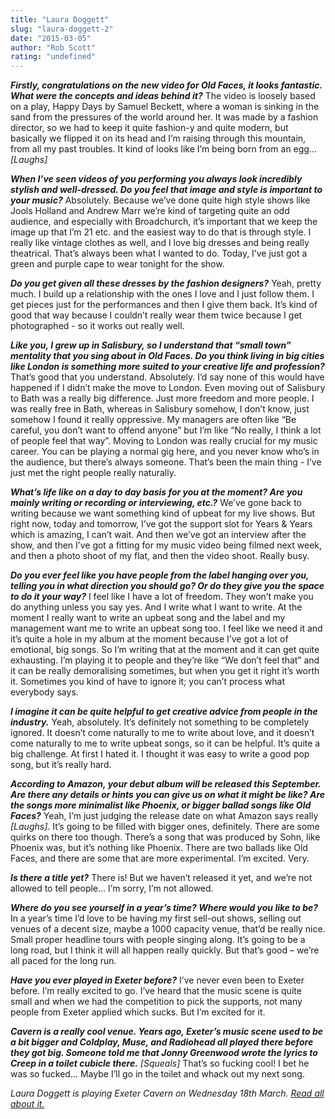 ```yaml
---
title: "Laura Doggett"
slug: "laura-doggett-2"
date: "2015-03-05"
author: "Rob Scott"
rating: "undefined"
---
```


**_Firstly, congratulations on the new video for Old Faces, it looks fantastic. What were the concepts and ideas behind it?_** The video is loosely based on a play, Happy Days by Samuel Beckett, where a woman is sinking in the sand from the pressures of the world around her. It was made by a fashion director, so we had to keep it quite fashion-y and quite modern, but basically we flipped it on its head and I’m raising through this mountain, from all my past troubles. It kind of looks like I’m being born from an egg…  _\[Laughs\]_

**_When I’ve seen videos of you performing you always look incredibly stylish and well-dressed. Do you feel that image and style is important to your music?_** Absolutely. Because we’ve done quite high style shows like Jools Holland and Andrew Marr we’re kind of targeting quite an odd audience, and especially with Broadchurch, it’s important that we keep the image up that I’m 21 etc. and the easiest way to do that is through style. I really like vintage clothes as well, and I love big dresses and being really theatrical. That’s always been what I wanted to do. Today, I’ve just got a green and purple cape to wear tonight for the show.

**_Do you get given all these dresses by the fashion designers?_** Yeah, pretty much. I build up a relationship with the ones I love and I just follow them. I get pieces just for the performances and then I give them back. It’s kind of good that way because I couldn’t really wear them twice because I get photographed - so it works out really well.

**_Like you, I grew up in Salisbury, so I understand that “small town” mentality that you sing about in Old Faces. Do you think living in big cities like London is something more suited to your creative life and profession?_** That’s good that you understand. Absolutely. I’d say none of this would have happened if I didn’t make the move to London. Even moving out of Salisbury to Bath was a really big difference. Just more freedom and more people. I was really free in Bath, whereas in Salisbury somehow, I don’t know, just somehow I found it really oppressive. My managers are often like “Be careful, you don’t want to offend anyone” but I’m like “No really, I think a lot of people feel that way”. Moving to London was really crucial for my music career. You can be playing a normal gig here, and you never know who’s in the audience, but there’s always someone. That’s been the main thing - I’ve just met the right people really naturally.

**_What’s life like on a day to day basis for you at the moment? Are you mainly writing or recording or interviewing, etc.?_** We’ve gone back to writing because we want something kind of upbeat for my live shows. But right now, today and tomorrow, I’ve got the support slot for Years & Years which is amazing, I can’t wait. And then we’ve got an interview after the show, and then I’ve got a fitting for my music video being filmed next week, and then a photo shoot of my flat, and then the video shoot. Really busy.

**_Do you ever feel like you have people from the label hanging over you, telling you in what direction you should go? Or do they give you the space to do it your way?_** I feel like I have a lot of freedom. They won’t make you do anything unless you say yes. And I write what I want to write. At the moment I really want to write an upbeat song and the label and my management want me to write an upbeat song too. I feel like we need it and it’s quite a hole in my album at the moment because I’ve got a lot of emotional, big songs. So I’m writing that at the moment and it can get quite exhausting. I’m playing it to people and they’re like “We don’t feel that” and it can be really demoralising sometimes, but when you get it right it’s worth it. Sometimes you kind of have to ignore it; you can’t process what everybody says.

**_I imagine it can be quite helpful to get creative advice from people in the industry._** Yeah, absolutely. It’s definitely not something to be completely ignored. It doesn’t come naturally to me to write about love, and it doesn’t come naturally to me to write upbeat songs, so it can be helpful. It’s quite a big challenge. At first I hated it. I thought it was easy to write a good pop song, but it’s really hard.

**_According to Amazon, your debut album will be released this September. Are there any details or hints you can give us on what it might be like? Are the songs more minimalist like Phoenix, or bigger ballad songs like Old Faces?_** Yeah, I’m just judging the release date on what Amazon says really _\[Laughs\]_. It’s going to be filled with bigger ones, definitely. There are some quirks on there too though. There’s a song that was produced by Sohn, like Phoenix was, but it’s nothing like Phoenix. There are two ballads like Old Faces, and there are some that are more experimental. I’m excited. Very.

**_Is there a title yet?_** There is! But we haven’t released it yet, and we’re not allowed to tell people… I’m sorry, I’m not allowed.

**_Where do you see yourself in a year’s time? Where would you like to be?_** In a year’s time I’d love to be having my first sell-out shows, selling out venues of a decent size, maybe a 1000 capacity venue, that’d be really nice. Small proper headline tours with people singing along. It’s going to be a long road, but I think it will all happen really quickly. But that’s good – we’re all paced for the long run.

**_Have you ever played in Exeter before?_** I’ve never even been to Exeter before. I’m really excited to go. I’ve heard that the music scene is quite small and when we had the competition to pick the supports, not many people from Exeter applied which sucks. But I’m excited for it.

**_Cavern is a really cool venue. Years ago, Exeter’s music scene used to be a bit bigger and Coldplay, Muse, and Radiohead all played there before they got big. Someone told me that Jonny Greenwood wrote the lyrics to Creep in a toilet cubicle there._** _\[Squeals\]_ That’s so fucking cool! I bet he was so fucked… Maybe I’ll go in the toilet and whack out my next song.

_Laura Doggett is playing Exeter Cavern on Wednesday 18th March. [Read all about it.](http://pearshapedexeter.com/laura-doggett/)_
